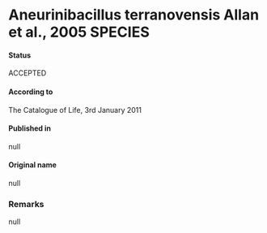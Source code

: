 # Aneurinibacillus terranovensis Allan et al., 2005 SPECIES

#### Status
ACCEPTED

#### According to
The Catalogue of Life, 3rd January 2011

#### Published in
null

#### Original name
null

### Remarks
null